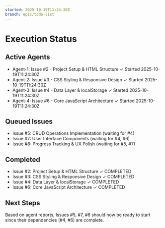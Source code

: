 ```yaml
---
started: 2025-10-19T11:24:30Z
branch: epic/todo-list
---
```


# Execution Status

## Active Agents
- Agent-1: Issue #2 - Project Setup & HTML Structure ✓ Started 2025-10-19T11:24:30Z
- Agent-2: Issue #3 - CSS Styling & Responsive Design ✓ Started 2025-10-19T11:24:30Z  
- Agent-3: Issue #4 - Data Layer & localStorage ✓ Started 2025-10-19T11:24:30Z
- Agent-4: Issue #6 - Core JavaScript Architecture ✓ Started 2025-10-19T11:24:30Z

## Queued Issues
- Issue #5: CRUD Operations Implementation (waiting for #4)
- Issue #7: User Interface Components (waiting for #4, #6)
- Issue #8: Progress Tracking & UX Polish (waiting for #5, #7)

## Completed
- Issue #2: Project Setup & HTML Structure ✓ COMPLETED
- Issue #3: CSS Styling & Responsive Design ✓ COMPLETED  
- Issue #4: Data Layer & localStorage ✓ COMPLETED
- Issue #6: Core JavaScript Architecture ✓ COMPLETED

## Next Steps
Based on agent reports, Issues #5, #7, #8 should now be ready to start since their dependencies (#4, #6) are complete.
